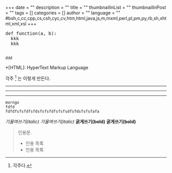 +++
date = ""
description = ""
title = ""
thumbnailInList = ""
thumbnailInPost = ""
tags = []
categories = []
author = ""
language = ""  #bsh,c,cc,cpp,cs,csh,cyc,cv,htm,html,java,js,m,mxml,perl,pl,pm,py,rb,sh,xhtml,xml,xsl
+++


<pre class="prettyprint linenums">
def function(a, b):
  kkk
  kkk

</pre>

~~~
ddd
~~~

*[HTML]: HyperText Markup Language

각주 [^1] 는 이렇게 만든다.

[^1]: 각주다.

---
***
___

```
morngo
fdfd
fdfdfsfsfdfsfdsfsfsfdfsfsfsdfsfdsfsfsfafa

```


*기울여쓰기(italic)* _기울여쓰기(italic)_
**굵게쓰기(bold)** __굵게쓰기(bold)__

> 인용문.
> * 인용 목록
> * 인용 목록
